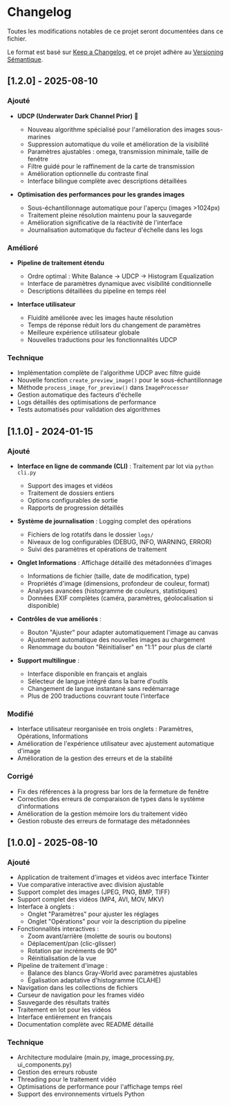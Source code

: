 # Changelog

Toutes les modifications notables de ce projet seront documentées dans ce fichier.

Le format est basé sur [Keep a Changelog](https://keepachangelog.com/fr/1.0.0/),
et ce projet adhère au [Versioning Sémantique](https://semver.org/lang/fr/).

## [1.2.0] - 2025-08-10

### Ajouté
- **UDCP (Underwater Dark Channel Prior)** 🌊
  - Nouveau algorithme spécialisé pour l'amélioration des images sous-marines
  - Suppression automatique du voile et amélioration de la visibilité
  - Paramètres ajustables : omega, transmission minimale, taille de fenêtre
  - Filtre guidé pour le raffinement de la carte de transmission
  - Amélioration optionnelle du contraste final
  - Interface bilingue complète avec descriptions détaillées

- **Optimisation des performances pour les grandes images**
  - Sous-échantillonnage automatique pour l'aperçu (images >1024px)
  - Traitement pleine résolution maintenu pour la sauvegarde
  - Amélioration significative de la réactivité de l'interface
  - Journalisation automatique du facteur d'échelle dans les logs

### Amélioré
- **Pipeline de traitement étendu**
  - Ordre optimal : White Balance → UDCP → Histogram Equalization
  - Interface de paramètres dynamique avec visibilité conditionnelle
  - Descriptions détaillées du pipeline en temps réel
  
- **Interface utilisateur**
  - Fluidité améliorée avec les images haute résolution
  - Temps de réponse réduit lors du changement de paramètres
  - Meilleure expérience utilisateur globale
  - Nouvelles traductions pour les fonctionnalités UDCP

### Technique
- Implémentation complète de l'algorithme UDCP avec filtre guidé
- Nouvelle fonction `create_preview_image()` pour le sous-échantillonnage
- Méthode `process_image_for_preview()` dans `ImageProcessor`
- Gestion automatique des facteurs d'échelle
- Logs détaillés des optimisations de performance
- Tests automatisés pour validation des algorithmes

## [1.1.0] - 2024-01-15

### Ajouté
- **Interface en ligne de commande (CLI)** : Traitement par lot via `python cli.py`
  - Support des images et vidéos
  - Traitement de dossiers entiers
  - Options configurables de sortie
  - Rapports de progression détaillés
  
- **Système de journalisation** : Logging complet des opérations
  - Fichiers de log rotatifs dans le dossier `logs/`
  - Niveaux de log configurables (DEBUG, INFO, WARNING, ERROR)
  - Suivi des paramètres et opérations de traitement
  
- **Onglet Informations** : Affichage détaillé des métadonnées d'images
  - Informations de fichier (taille, date de modification, type)
  - Propriétés d'image (dimensions, profondeur de couleur, format)
  - Analyses avancées (histogramme de couleurs, statistiques)
  - Données EXIF complètes (caméra, paramètres, géolocalisation si disponible)

- **Contrôles de vue améliorés** :
  - Bouton "Ajuster" pour adapter automatiquement l'image au canvas
  - Ajustement automatique des nouvelles images au chargement
  - Renommage du bouton "Réinitialiser" en "1:1" pour plus de clarté

- **Support multilingue** :
  - Interface disponible en français et anglais
  - Sélecteur de langue intégré dans la barre d'outils
  - Changement de langue instantané sans redémarrage
  - Plus de 200 traductions couvrant toute l'interface

### Modifié
- Interface utilisateur reorganisée en trois onglets : Paramètres, Opérations, Informations
- Amélioration de l'expérience utilisateur avec ajustement automatique d'image
- Amélioration de la gestion des erreurs et de la stabilité

### Corrigé
- Fix des références à la progress bar lors de la fermeture de fenêtre
- Correction des erreurs de comparaison de types dans le système d'informations
- Amélioration de la gestion mémoire lors du traitement vidéo
- Gestion robuste des erreurs de formatage des métadonnées

## [1.0.0] - 2025-08-10

### Ajouté
- Application de traitement d'images et vidéos avec interface Tkinter
- Vue comparative interactive avec division ajustable
- Support complet des images (JPEG, PNG, BMP, TIFF)
- Support complet des vidéos (MP4, AVI, MOV, MKV)
- Interface à onglets :
  - Onglet "Paramètres" pour ajuster les réglages
  - Onglet "Opérations" pour voir la description du pipeline
- Fonctionnalités interactives :
  - Zoom avant/arrière (molette de souris ou boutons)
  - Déplacement/pan (clic-glisser)
  - Rotation par incréments de 90°
  - Réinitialisation de la vue
- Pipeline de traitement d'image :
  - Balance des blancs Gray-World avec paramètres ajustables
  - Égalisation adaptative d'histogramme (CLAHE)
- Navigation dans les collections de fichiers
- Curseur de navigation pour les frames vidéo
- Sauvegarde des résultats traités
- Traitement en lot pour les vidéos
- Interface entièrement en français
- Documentation complète avec README détaillé

### Technique
- Architecture modulaire (main.py, image_processing.py, ui_components.py)
- Gestion des erreurs robuste
- Threading pour le traitement vidéo
- Optimisations de performance pour l'affichage temps réel
- Support des environnements virtuels Python
